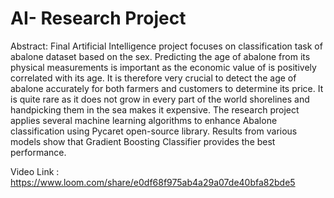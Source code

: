 # AI- Research Project

Abstract: Final Artificial Intelligence project focuses on classification task of abalone dataset based on the sex. Predicting the age of abalone from its physical measurements is important as the economic value of is positively correlated with its age. It is therefore very crucial to detect the age of abalone accurately for both farmers and customers to determine its price. It is quite rare as it does not grow in every part of the world shorelines and handpicking them in the sea makes it expensive. The research project applies several machine learning algorithms to enhance Abalone classification using Pycaret open-source library. Results from various models show that Gradient Boosting Classifier provides the best performance.

Video Link : https://www.loom.com/share/e0df68f975ab4a29a07de40bfa82bde5
